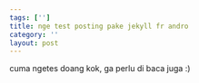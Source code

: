 ```yaml
---
tags: ['']
title: nge test posting pake jekyll fr andro
category: ''
layout: post
---
```

cuma ngetes doang kok, ga perlu di baca juga :)
